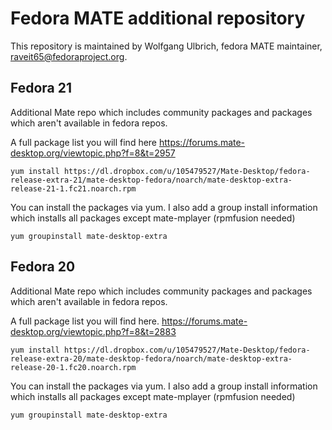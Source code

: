 # Fedora MATE additional repository

This repository is maintained by Wolfgang Ulbrich, fedora MATE maintainer,
[raveit65@fedoraproject.org](mailto:raveit65@fedoraproject.org).

## Fedora 21

Additional Mate repo which includes community packages and packages which
aren't available in fedora repos.

A full package list you will find here https://forums.mate-desktop.org/viewtopic.php?f=8&t=2957

    
    
    yum install https://dl.dropbox.com/u/105479527/Mate-Desktop/fedora-release-extra-21/mate-desktop-fedora/noarch/mate-desktop-extra-release-21-1.fc21.noarch.rpm

You can install the packages via yum. I also add a group install information
which installs all packages except mate-mplayer (rpmfusion needed)

    
    
    yum groupinstall mate-desktop-extra

## Fedora 20

Additional Mate repo which includes community packages and packages which
aren't available in fedora repos.

A full package list you will find here. https://forums.mate-desktop.org/viewtopic.php?f=8&t=2883

    
    
    yum install https://dl.dropbox.com/u/105479527/Mate-Desktop/fedora-release-extra-20/mate-desktop-fedora/noarch/mate-desktop-extra-release-20-1.fc20.noarch.rpm

You can install the packages via yum. I also add a group install information
which installs all packages except mate-mplayer (rpmfusion needed)

    
    
    yum groupinstall mate-desktop-extra

